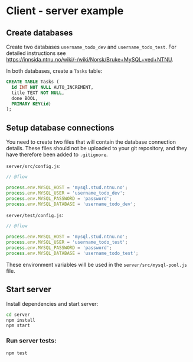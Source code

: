 # Client - server example

## Create databases

Create two databases `username_todo_dev` and `username_todo_test`. For detailed instructions see
https://innsida.ntnu.no/wiki/-/wiki/Norsk/Bruke+MySQL+ved+NTNU.

In both databases, create a `Tasks` table:

```sql
CREATE TABLE Tasks (
  id INT NOT NULL AUTO_INCREMENT,
  title TEXT NOT NULL,
  done BOOL,
  PRIMARY KEY(id)
);
```

## Setup database connections

You need to create two files that will contain the database connection details. These files should
not be uploaded to your git repository, and they have therefore been added to `.gitignore`.

`server/src/config.js`:

```js
// @flow

process.env.MYSQL_HOST = 'mysql.stud.ntnu.no';
process.env.MYSQL_USER = 'username_todo_dev';
process.env.MYSQL_PASSWORD = 'password';
process.env.MYSQL_DATABASE = 'username_todo_dev';
```

`server/test/config.js`:

```js
// @flow

process.env.MYSQL_HOST = 'mysql.stud.ntnu.no';
process.env.MYSQL_USER = 'username_todo_test';
process.env.MYSQL_PASSWORD = 'password';
process.env.MYSQL_DATABASE = 'username_todo_test';
```

These environment variables will be used in the `server/src/mysql-pool.js` file.

## Start server

Install dependencies and start server:

```sh
cd server
npm install
npm start
```

### Run server tests:

```sh
npm test
```
